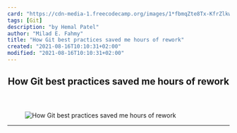 ```yaml
---
card: "https://cdn-media-1.freecodecamp.org/images/1*fbmqZte8Tx-KfrZlkw4q4g.png"
tags: [Git]
description: "by Hemal Patel"
author: "Milad E. Fahmy"
title: "How Git best practices saved me hours of rework"
created: "2021-08-16T10:10:31+02:00"
modified: "2021-08-16T10:10:31+02:00"
---
```

<div class="site-wrapper">
<main id="site-main" class="site-main outer">
<div class="inner">
<article class="post-full post tag-git tag-tech tag-github tag-web-development tag-programming ">
<header class="post-full-header">
<h1 class="post-full-title">How Git best practices saved me hours of rework</h1>
</header>
<figure class="post-full-image">
<picture>
<source media="(max-width: 700px)" sizes="1px" srcset="data:image/gif;base64,R0lGODlhAQABAIAAAAAAAP///yH5BAEAAAAALAAAAAABAAEAAAIBRAA7 1w">
<source media="(min-width: 701px)" sizes="(max-width: 800px) 400px,
(max-width: 1170px) 700px,
1400px" srcset="https://cdn-media-1.freecodecamp.org/images/1*fbmqZte8Tx-KfrZlkw4q4g.png 300w,
https://cdn-media-1.freecodecamp.org/images/1*fbmqZte8Tx-KfrZlkw4q4g.png 600w,
https://cdn-media-1.freecodecamp.org/images/1*fbmqZte8Tx-KfrZlkw4q4g.png 1000w,
https://cdn-media-1.freecodecamp.org/images/1*fbmqZte8Tx-KfrZlkw4q4g.png 2000w">
<img onerror="this.style.display='none'" src="https://cdn-media-1.freecodecamp.org/images/1*fbmqZte8Tx-KfrZlkw4q4g.png" alt="How Git best practices saved me hours of rework">
</picture>
</figure>
<section class="post-full-content">
<div class="post-content medium-migrated-article">
</div>
<hr>
</section>
</article>
</div>
</main>
</div>
<!-- Google Tag Manager (noscript) -->
<!-- End Google Tag Manager (noscript) -->
